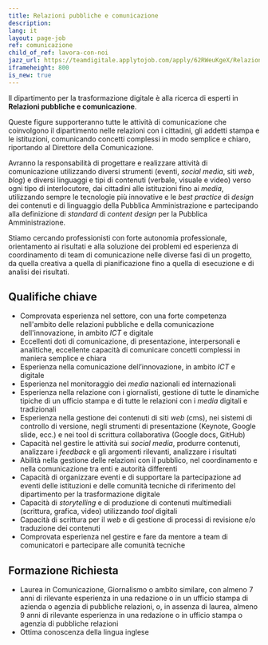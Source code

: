 ```yaml
---
title: Relazioni pubbliche e comunicazione
description:
lang: it
layout: page-job
ref: comunicazione
child_of_ref: lavora-con-noi
jazz_url: https://teamdigitale.applytojob.com/apply/62RWeuKgeX/Relazioni-Pubbliche-E-Comunicazione.html
iframeheight: 800
is_new: true
---
```


Il dipartimento per la trasformazione digitale è alla ricerca di
esperti in **Relazioni pubbliche e comunicazione**.

Queste figure supporteranno tutte le attività di comunicazione che
coinvolgono il dipartimento nelle relazioni con i cittadini, gli addetti
stampa e le istituzioni, comunicando concetti complessi in modo semplice
e chiaro, riportando al Direttore della Comunicazione.

Avranno la responsabilità di progettare e realizzare attività di
comunicazione utilizzando diversi strumenti (eventi, *social media*,
siti *web*, *blog*) e diversi linguaggi e tipi di contenuti (verbale,
visuale e video) verso ogni tipo di interlocutore, dai cittadini alle
istituzioni fino ai *media*, utilizzando sempre le tecnologie più
innovative e le *best practice* di *design* dei contenuti e di
linguaggio della Pubblica Amministrazione e partecipando alla
definizione di *standard* di *content design* per la Pubblica
Amministrazione.

Stiamo cercando professionisti con forte autonomia professionale,
orientamento ai risultati e alla soluzione dei problemi ed esperienza di
coordinamento di team di comunicazione nelle diverse fasi di un
progetto, da quella creativa a quella di pianificazione fino a quella di
esecuzione e di analisi dei risultati.

## Qualifiche chiave

-   Comprovata esperienza nel settore, con una forte competenza
    nell'ambito delle relazioni pubbliche e della comunicazione
    dell'innovazione, in ambito *ICT* e digitale
-   Eccellenti doti di comunicazione, di presentazione, interpersonali e
    analitiche, eccellente capacità di comunicare concetti complessi in
    maniera semplice e chiara
-   Esperienza nella comunicazione dell’innovazione, in ambito *ICT* e
    digitale
-   Esperienza nel monitoraggio dei *media* nazionali ed internazionali
-   Esperienza nella relazione con i giornalisti, gestione di tutte le
    dinamiche tipiche di un ufficio stampa e di tutte le relazioni con i
    *media* digitali e tradizionali
-   Esperienza nella gestione dei contenuti di siti *web* (cms), nei
    sistemi di controllo di versione, negli strumenti di presentazione
    (Keynote, Google slide, ecc.) e nei tool di scrittura collaborativa
    (Google docs, GitHub)
-   Capacità nel gestire le attività sui *social media*, produrre
    contenuti, analizzare i *feedback* e gli argomenti rilevanti,
    analizzare i risultati
-   Abilità nella gestione delle relazioni con il pubblico, nel
    coordinamento e nella comunicazione tra enti e autorità differenti
-   Capacità di organizzare eventi e di supportare la partecipazione ad
    eventi delle istituzioni e delle comunità tecniche di riferimento
    del dipartimento per la trasformazione digitale
-   Capacità di *storytelling* e di produzione di contenuti multimediali
    (scrittura, grafica, video) utilizzando *tool* digitali
-   Capacità di scrittura per il *web* e di gestione di processi di
    revisione e/o traduzione dei contenuti
-   Comprovata esperienza nel gestire e fare da mentore a team di
    comunicatori e partecipare alle comunità tecniche

## Formazione Richiesta

-   Laurea in Comunicazione, Giornalismo o ambito similare, con almeno 7
    anni di rilevante esperienza in una redazione o in un ufficio stampa
    di azienda o agenzia di pubbliche relazioni, o, in assenza di
    laurea, almeno 9 anni di rilevante esperienza in una redazione o in
    ufficio stampa o agenzia di pubbliche relazioni
-   Ottima conoscenza della lingua inglese
